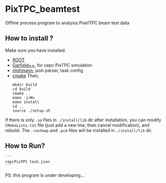 # PixTPC_beamtest
Offline process program to analysis PixelTPC beam test data

## How to install ?
Make sure you have installed:
+  [ROOT](https://root.cern.ch)
+  [Garfield++](https://garfieldpp.web.cern.ch/garfieldpp), for cepc PixTPC simulation
+  [nlohmann](https://github.com/nlohmann/json), json parser, task config
+  [cmake](https://cmake.org)
Then,
    ```shell
    mkdir build
    cd build
    cmake ..
    make -j<N>
    make install
    cd ..
    source ./setup.sh
    ```
if there is only `.so` files in `./install/lib` dir after installation, you can modify `CMakeLists.txt` file (just add a new line, then cancel modification), and rebuild.
The `.rootmap` and `.pcm` files will be installed in `./install/lib` dir.

## How to Run?

    ```
    cepcPixTPC task.json
    ```
PS: this program is under developing...
